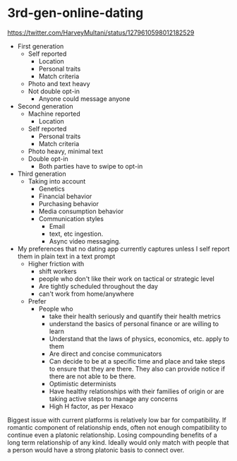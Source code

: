 # 3rd-gen-online-dating
https://twitter.com/HarveyMultani/status/1279610598012182529

-   First generation
    -   Self reported
        -   Location
        -   Personal traits
        -   Match criteria
    -   Photo and text heavy
    -   Not double opt-in
        -   Anyone could message anyone
-   Second generation
    -   Machine reported
        -   Location
    -   Self reported
        -   Personal traits
        -   Match criteria
    -   Photo heavy, minimal text
    -   Double opt-in
        -   Both parties have to swipe to opt-in
-   Third generation
	- Taking into account
		- Genetics
		- Financial behavior
		- Purchasing behavior
		- Media consumption behavior
		- Communication styles
			- Email
			- text, etc ingestion. 
			- Async video messaging.
-   My preferences that no dating app currently captures unless I self report them in plain text in a text prompt
    -   Higher friction with
        -   shift workers
        -   people who don't like their work on tactical or strategic level
        -   Are tightly scheduled throughout the day
        -   can't work from home/anywhere
    -   Prefer
        -   People who
            -   take their health seriously and quantify their health metrics
            -   understand the basics of personal finance or are willing to learn
            -   Understand that the laws of physics, economics, etc. apply to them
            -   Are direct and concise communicators
            -   Can decide to be at a specific time and place and take steps to ensure that they are there. They also can provide notice if there are not able to be there.
            -   Optimistic determinists
            -   Have healthy relationships with their families of origin or are taking active steps to manage any concerns
            - High H factor, as per Hexaco

Biggest issue with current platforms is relatively low bar for compatibility. If romantic component of relationship ends, often not enough compatibility to continue even a platonic relationship. Losing compounding benefits of a long term relationship of any kind. Ideally would only match with people that a person would have a strong platonic basis to connect over. 
<!--stackedit_data:
eyJoaXN0b3J5IjpbMTI0MjI2NTE1MSwtMTMwMTQ4NTUwMV19
-->